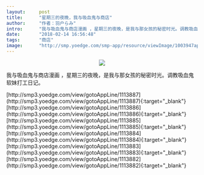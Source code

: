 ```yaml
---
layout:     post
title:      "星期三的夜晚，我与吸血鬼与商店"
author:     "作者：羽户らみ"
intro:      "我与吸血鬼与商店漫画 ，星期三的夜晚，是我与那女孩的秘密时光。调教吸血鬼软妹打工日记。"
date:       "2018-02-14 16:56:48"
tags:       "商店"
image:      "http://smp.yoedge.com/smp-app/resource/viewImage/1003947appline.png"
---
```

<div style="text-align: center">
<p><img src="http://smp.yoedge.com/smp-app/resource/viewImage/1003947appline.png"/></p>
</div>
<p class="post-meta">
<span>我与吸血鬼与商店漫画 ，星期三的夜晚，是我与那女孩的秘密时光。调教吸血鬼软妹打工日记。</span>
</p>
[http://smp3.yoedge.com/view/gotoAppLine/1113887](http://smp3.yoedge.com/view/gotoAppLine/1113887){:target="_blank"}
[http://smp3.yoedge.com/view/gotoAppLine/1113886](http://smp3.yoedge.com/view/gotoAppLine/1113886){:target="_blank"}
[http://smp3.yoedge.com/view/gotoAppLine/1113885](http://smp3.yoedge.com/view/gotoAppLine/1113885){:target="_blank"}
[http://smp3.yoedge.com/view/gotoAppLine/1113884](http://smp3.yoedge.com/view/gotoAppLine/1113884){:target="_blank"}
[http://smp3.yoedge.com/view/gotoAppLine/1113883](http://smp3.yoedge.com/view/gotoAppLine/1113883){:target="_blank"}
[http://smp3.yoedge.com/view/gotoAppLine/1113882](http://smp3.yoedge.com/view/gotoAppLine/1113882){:target="_blank"}



